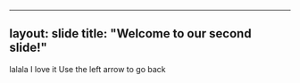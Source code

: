 ---
layout: slide
title: "Welcome to our second slide!"
-
lalala I love it
Use the left arrow to go back
